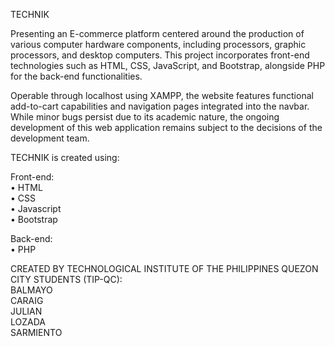 TECHNIK

Presenting an E-commerce platform centered around the production of various computer hardware components, including processors, graphic processors, and desktop computers. 
This project incorporates front-end technologies such as HTML, CSS, JavaScript, and Bootstrap, alongside PHP for the back-end functionalities.

Operable through localhost using XAMPP, the website features functional add-to-cart capabilities and navigation pages integrated into the navbar. 
While minor bugs persist due to its academic nature, the ongoing development of this web application remains subject to the decisions of the development team.

TECHNIK is created using:  

Front-end:  
• HTML  
• CSS  
• Javascript   
• Bootstrap  
  
Back-end:  
• PHP  

CREATED BY TECHNOLOGICAL INSTITUTE OF THE PHILIPPINES QUEZON CITY STUDENTS (TIP-QC):  
BALMAYO  
CARAIG  
JULIAN   
LOZADA  
SARMIENTO  
